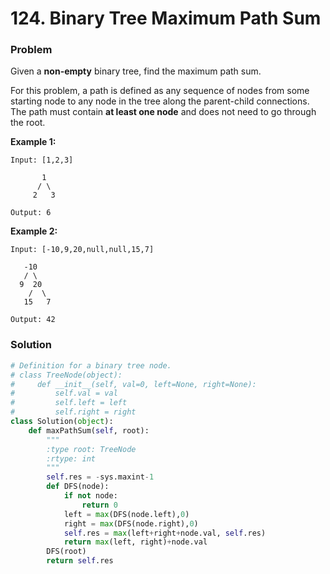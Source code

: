 # 124. Binary Tree Maximum Path Sum 

### Problem

Given a **non-empty** binary tree, find the maximum path sum.

For this problem, a path is defined as any sequence of nodes from some starting node to any node in the tree along the parent-child connections. The path must contain **at least one node** and does not need to go through the root.

**Example 1:**

```
Input: [1,2,3]

       1
      / \
     2   3

Output: 6
```

**Example 2:**

```
Input: [-10,9,20,null,null,15,7]

   -10
   / \
  9  20
    /  \
   15   7

Output: 42
```

### Solution

```python
# Definition for a binary tree node.
# class TreeNode(object):
#     def __init__(self, val=0, left=None, right=None):
#         self.val = val
#         self.left = left
#         self.right = right
class Solution(object):
    def maxPathSum(self, root):
        """
        :type root: TreeNode
        :rtype: int
        """
        self.res = -sys.maxint-1
        def DFS(node):
            if not node:
                return 0
            left = max(DFS(node.left),0)
            right = max(DFS(node.right),0)
            self.res = max(left+right+node.val, self.res)
            return max(left, right)+node.val
        DFS(root)
        return self.res
        
```






